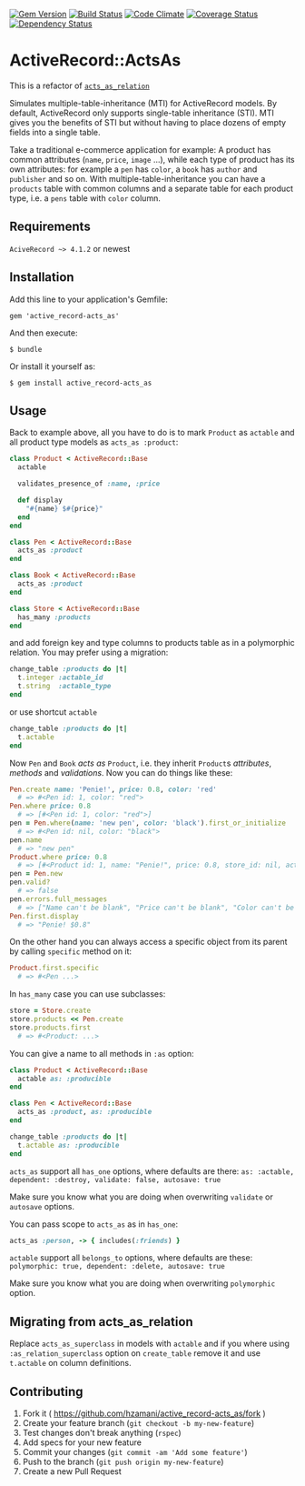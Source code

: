 [![Gem Version](https://badge.fury.io/rb/active_record-acts_as.svg)](http://badge.fury.io/rb/active_record-acts_as)
[![Build Status](https://travis-ci.org/hzamani/active_record-acts_as.svg)](https://travis-ci.org/hzamani/active_record-acts_as)
[![Code Climate](https://codeclimate.com/github/hzamani/active_record-acts_as.png)](https://codeclimate.com/github/hzamani/active_record-acts_as)
[![Coverage Status](https://coveralls.io/repos/hzamani/active_record-acts_as/badge.png)](https://coveralls.io/r/hzamani/active_record-acts_as)
[![Dependency Status](https://gemnasium.com/hzamani/active_record-acts_as.svg)](https://gemnasium.com/hzamani/active_record-acts_as)

# ActiveRecord::ActsAs

This is a refactor of [`acts_as_relation`](https://github.com/hzamani/acts_as_relation)

Simulates multiple-table-inheritance (MTI) for ActiveRecord models.
By default, ActiveRecord only supports single-table inheritance (STI).
MTI gives you the benefits of STI but without having to place dozens of empty fields into a single table.

Take a traditional e-commerce application for example:
A product has common attributes (`name`, `price`, `image` ...),
while each type of product has its own attributes:
for example a `pen` has `color`, a `book` has `author` and `publisher` and so on.
With multiple-table-inheritance you can have a `products` table with common columns and
a separate table for each product type, i.e. a `pens` table with `color` column.

## Requirements

`AciveRecord ~> 4.1.2` or newest

## Installation

Add this line to your application's Gemfile:

    gem 'active_record-acts_as'

And then execute:

    $ bundle

Or install it yourself as:

    $ gem install active_record-acts_as

## Usage

Back to example above, all you have to do is to mark `Product` as `actable` and all product type models as `acts_as :product`:

```Ruby
class Product < ActiveRecord::Base
  actable

  validates_presence_of :name, :price

  def display
    "#{name} $#{price}"
  end
end

class Pen < ActiveRecord::Base
  acts_as :product
end

class Book < ActiveRecord::Base
  acts_as :product
end

class Store < ActiveRecord::Base
  has_many :products
end
```

and add foreign key and type columns to products table as in a polymorphic relation.
You may prefer using a migration:

```Ruby
change_table :products do |t|
  t.integer :actable_id
  t.string  :actable_type
end
```

or use shortcut `actable`

```Ruby
change_table :products do |t|
  t.actable
end
```

Now `Pen` and `Book` *acts as* `Product`, i.e. they inherit `Product`s *attributes*,
*methods* and *validations*. Now you can do things like these:

```Ruby
Pen.create name: 'Penie!', price: 0.8, color: 'red'
  # => #<Pen id: 1, color: "red">
Pen.where price: 0.8
  # => [#<Pen id: 1, color: "red">]
pen = Pen.where(name: 'new pen', color: 'black').first_or_initialize
  # => #<Pen id: nil, color: "black">
pen.name
  # => "new pen"
Product.where price: 0.8
  # => [#<Product id: 1, name: "Penie!", price: 0.8, store_id: nil, actable_id: 1, actable_type: "Pen">]
pen = Pen.new
pen.valid?
  # => false
pen.errors.full_messages
  # => ["Name can't be blank", "Price can't be blank", "Color can't be blank"]
Pen.first.display
  # => "Penie! $0.8"
```

On the other hand you can always access a specific object from its parent by calling `specific` method on it:

```Ruby
Product.first.specific
  # => #<Pen ...>
```

In `has_many` case you can use subclasses:

```Ruby
store = Store.create
store.products << Pen.create
store.products.first
  # => #<Product: ...>
```

You can give a name to all methods in `:as` option:

```Ruby
class Product < ActiveRecord::Base
  actable as: :producible
end

class Pen < ActiveRecord::Base
  acts_as :product, as: :producible
end

change_table :products do |t|
  t.actable as: :producible
end
```

`acts_as` support all `has_one` options, where defaults are there:
`as: :actable, dependent: :destroy, validate: false, autosave: true`

Make sure you know what you are doing when overwriting `validate` or `autosave` options.

You can pass scope to `acts_as` as in `has_one`:

```Ruby
acts_as :person, -> { includes(:friends) }
```

`actable` support all `belongs_to` options, where defaults are these:
`polymorphic: true, dependent: :delete, autosave: true`

Make sure you know what you are doing when overwriting `polymorphic` option.


## Migrating from acts_as_relation

Replace `acts_as_superclass` in models with `actable` and if you where using
`:as_relation_superclass` option on `create_table` remove it and use `t.actable` on column definitions.


## Contributing

1. Fork it ( https://github.com/hzamani/active_record-acts_as/fork )
2. Create your feature branch (`git checkout -b my-new-feature`)
3. Test changes don't break anything (`rspec`)
4. Add specs for your new feature
5. Commit your changes (`git commit -am 'Add some feature'`)
6. Push to the branch (`git push origin my-new-feature`)
7. Create a new Pull Request
